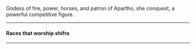Godess of fire, power, horses, and patron of Apartho, she conquest, a powerful competitive figure.  

---

#### Races that worship shifra  

---

